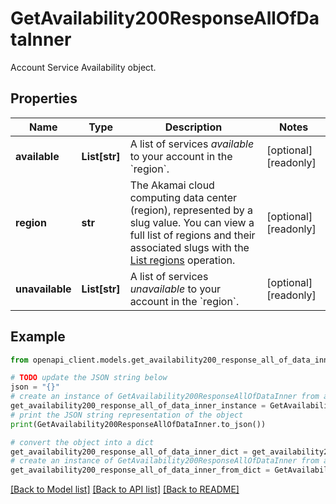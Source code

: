 # GetAvailability200ResponseAllOfDataInner

Account Service Availability object.

## Properties

Name | Type | Description | Notes
------------ | ------------- | ------------- | -------------
**available** | **List[str]** | A list of services _available_ to your account in the &#x60;region&#x60;. | [optional] [readonly] 
**region** | **str** | The Akamai cloud computing data center (region), represented by a slug value. You can view a full list of regions and their associated slugs with the [List regions](https://techdocs.akamai.com/linode-api/reference/get-regions) operation. | [optional] [readonly] 
**unavailable** | **List[str]** | A list of services _unavailable_ to your account in the &#x60;region&#x60;. | [optional] [readonly] 

## Example

```python
from openapi_client.models.get_availability200_response_all_of_data_inner import GetAvailability200ResponseAllOfDataInner

# TODO update the JSON string below
json = "{}"
# create an instance of GetAvailability200ResponseAllOfDataInner from a JSON string
get_availability200_response_all_of_data_inner_instance = GetAvailability200ResponseAllOfDataInner.from_json(json)
# print the JSON string representation of the object
print(GetAvailability200ResponseAllOfDataInner.to_json())

# convert the object into a dict
get_availability200_response_all_of_data_inner_dict = get_availability200_response_all_of_data_inner_instance.to_dict()
# create an instance of GetAvailability200ResponseAllOfDataInner from a dict
get_availability200_response_all_of_data_inner_from_dict = GetAvailability200ResponseAllOfDataInner.from_dict(get_availability200_response_all_of_data_inner_dict)
```
[[Back to Model list]](../README.md#documentation-for-models) [[Back to API list]](../README.md#documentation-for-api-endpoints) [[Back to README]](../README.md)


